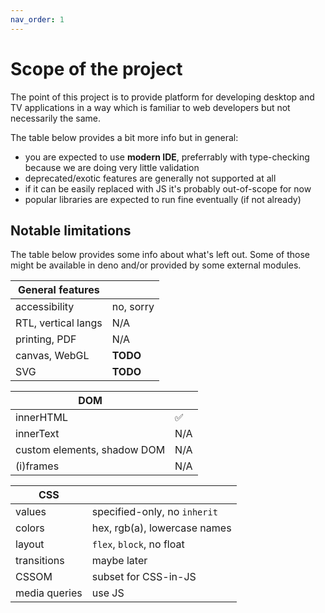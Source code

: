 ```yaml
---
nav_order: 1
---
```

# Scope of the project
The point of this project is to provide platform for developing desktop and TV applications in a way which is familiar to web developers but not necessarily the same.

The table below provides a bit more info but in general:
  - you are expected to use **modern IDE**, preferrably with type-checking because we are doing very little validation
  - deprecated/exotic features are generally not supported at all
  - if it can be easily replaced with JS it's probably out-of-scope for now
  - popular libraries are expected to run fine eventually (if not already)

## Notable limitations
The table below provides some info about what's left out. Some of those might be available in deno and/or provided by some external modules.

| General features    |           |
|---------------------|-----------|
| accessibility       | no, sorry |
| RTL, vertical langs | N/A       |
| printing, PDF       | N/A       |
| canvas, WebGL       | **TODO**  |
| SVG                 | **TODO**  |

| DOM                         |     |
|-----------------------------|-----|
| innerHTML                   | ✅  |
| innerText                   | N/A |
| custom elements, shadow DOM | N/A |
| (i)frames                   | N/A |

| CSS                     |                              |
|-------------------------|------------------------------|
| values                  | specified-only, no `inherit` |
| colors                  | hex, rgb(a), lowercase names |
| layout                  | `flex`, `block`, no float    |
| transitions             | maybe later                  |
| CSSOM                   | subset for CSS-in-JS         |
| media queries           | use JS                       |
